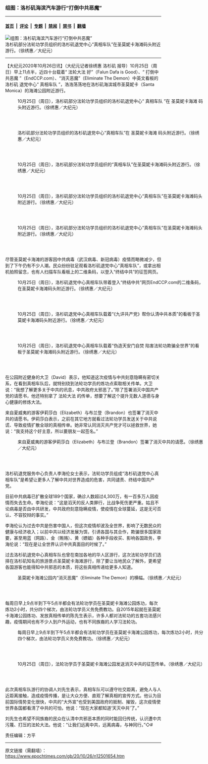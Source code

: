 ### 组图：洛杉矶海滨汽车游行“打倒中共恶魔”

---

#### [首页](../../../..?n12501654) &nbsp;|&nbsp; [评论](../../../../../epoch-comment?n12501654) &nbsp;|&nbsp; [专题](../../../../../epoch-special?n12501654) &nbsp;|&nbsp; [禁闻](../../../../../epoch-news?n12501654) &nbsp;|&nbsp; [禁书](../../../../../books?n12501654) &nbsp;|&nbsp; [翻墙](https://github.com/gfw-breaker/nogfw/blob/master/README.md?n12501654)


<div><img alt="组图：洛杉矶海滨汽车游行“打倒中共恶魔”" class="attachment-djy_600_400 size-djy_600_400 wp-post-image" src="https://i.epochtimes.com/assets/uploads/2020/10/7-3-1-e1603681211319.jpg"/>
<div class="caption">
 洛杉矶部分法轮功学员组织的洛杉矶退党中心“真相车队”在圣莫妮卡海滩码头附近游行。（徐绣惠／大纪元）
</div></div><hr/><div class="post_content" id="artbody" itemprop="articleBody">
 <!-- article content begin -->
 <p>
  【大纪元2020年10月26日讯】（大纪元记者徐绣惠
  <ok href="https://www.epochtimes.com/gb/tag/%E6%B4%9B%E6%9D%89%E7%9F%B6.html">
   洛杉矶
  </ok>
  报导）10月25日（周日）早上11点半，近四十台载着“
  <ok href="https://www.epochtimes.com/gb/tag/%E6%B3%95%E8%BD%AE%E5%A4%A7%E6%B3%95.html">
   法轮大法
  </ok>
  好”（Falun Dafa is Good）、“
  <ok href="https://www.epochtimes.com/gb/tag/%E6%89%93%E5%80%92%E4%B8%AD%E5%85%B1%E6%81%B6%E9%AD%94.html">
   打倒中共恶魔
  </ok>
  ”（EndCCP.com）、“消灭恶魔”（Eliminate The Demon）中英文看板的
  <ok href="https://www.epochtimes.com/gb/tag/%E6%B4%9B%E6%9D%89%E7%9F%B6.html">
   洛杉矶
  </ok>
  退党中心“
  <ok href="https://www.epochtimes.com/gb/tag/%E7%9C%9F%E7%9B%B8%E8%BD%A6%E9%98%9F.html">
   真相车队
  </ok>
  ”，浩浩荡荡地在洛杉矶海滨城市圣莫妮卡（Santa Monica）的海滩公园附近游行。
 </p>
 <p>
 </p>
 <figure aria-describedby="caption-attachment-12501730" class="wp-caption aligncenter" id="attachment_12501730" style="width: 600px">
  <ok href="https://i.epochtimes.com/assets/uploads/2020/10/IMG_7728.jpg" target="_blank">
   <img alt="" class="size-large wp-image-12501730" src="https://i.epochtimes.com/assets/uploads/2020/10/IMG_7728-600x400.jpg"/>
  </ok>
  <br/><figcaption class="wp-caption-text" id="caption-attachment-12501730">
   10月25日（周日），洛杉矶部分法轮功学员组织的洛杉矶退党中心“
   <ok href="https://www.epochtimes.com/gb/tag/%E7%9C%9F%E7%9B%B8%E8%BD%A6%E9%98%9F.html">
    真相车队
   </ok>
   ”在
   <ok href="https://www.epochtimes.com/gb/tag/%E5%9C%A3%E8%8E%AB%E5%A6%AE%E5%8D%A1%E6%B5%B7%E6%BB%A9.html">
    圣莫妮卡海滩
   </ok>
   码头附近游行。（徐绣惠／大纪元）
  </figcaption><br/>
 </figure><br/>
 <figure aria-describedby="caption-attachment-12501733" class="wp-caption aligncenter" id="attachment_12501733" style="width: 600px">
  <ok href="https://i.epochtimes.com/assets/uploads/2020/10/IMG_7732-e1603679296186.jpg" target="_blank">
   <img alt="" class="size-large wp-image-12501733" src="https://i.epochtimes.com/assets/uploads/2020/10/IMG_7732-600x375.jpg"/>
  </ok>
  <br/><figcaption class="wp-caption-text" id="caption-attachment-12501733">
   洛杉矶部分法轮功学员组织的洛杉矶退党中心“真相车队”在
   <ok href="https://www.epochtimes.com/gb/tag/%E5%9C%A3%E8%8E%AB%E5%A6%AE%E5%8D%A1%E6%B5%B7%E6%BB%A9.html">
    圣莫妮卡海滩
   </ok>
   码头附近游行。（徐绣惠／大纪元）
  </figcaption><br/>
 </figure><br/>
 <figure aria-describedby="caption-attachment-12501737" class="wp-caption aligncenter" id="attachment_12501737" style="width: 600px">
  <ok href="https://i.epochtimes.com/assets/uploads/2020/10/IMG_7736.jpg" target="_blank">
   <img alt="" class="size-large wp-image-12501737" src="https://i.epochtimes.com/assets/uploads/2020/10/IMG_7736-600x375.jpg"/>
  </ok>
  <br/><figcaption class="wp-caption-text" id="caption-attachment-12501737">
   10月25日（周日），洛杉矶部分法轮功学员组织的“真相车队”在圣莫妮卡海滩码头附近游行。（徐绣惠／大纪元）
  </figcaption><br/>
 </figure><br/>
 <figure aria-describedby="caption-attachment-12501742" class="wp-caption aligncenter" id="attachment_12501742" style="width: 600px">
  <ok href="https://i.epochtimes.com/assets/uploads/2020/10/IMG_7794.jpg" target="_blank">
   <img alt="" class="size-large wp-image-12501742" src="https://i.epochtimes.com/assets/uploads/2020/10/IMG_7794-600x400.jpg"/>
  </ok>
  <br/><figcaption class="wp-caption-text" id="caption-attachment-12501742">
   10月25日（周日），洛杉矶部分法轮功学员组织的洛杉矶退党中心“真相车队”在圣莫妮卡海滩码头附近游行。（徐绣惠／大纪元）
  </figcaption><br/>
 </figure><br/>
 <figure aria-describedby="caption-attachment-12501805" class="wp-caption aligncenter" id="attachment_12501805" style="width: 600px">
  <ok href="https://i.epochtimes.com/assets/uploads/2020/10/IMG_7755.jpg" target="_blank">
   <img alt="" class="size-large wp-image-12501805" src="https://i.epochtimes.com/assets/uploads/2020/10/IMG_7755-600x400.jpg"/>
  </ok>
  <br/><figcaption class="wp-caption-text" id="caption-attachment-12501805">
   10月25日（周日），洛杉矶部分法轮功学员组织的洛杉矶退党中心“真相车队”在圣莫妮卡海滩码头附近游行。（徐绣惠／大纪元）
  </figcaption><br/>
 </figure><br/>
 <p>
  尽管圣莫妮卡海滩的游客因中共病毒（武汉病毒、新冠病毒）疫情而略微减少，但到了下午仍有不少人潮。民众纷纷驻足观看洛杉矶退党中心“真相车队”，或拿出相机拍照留念，也有人扫描车队看板上的二维条码，以登入“终结中共”的征签网页。
 </p>
 <figure aria-describedby="caption-attachment-12501755" class="wp-caption aligncenter" id="attachment_12501755" style="width: 600px">
  <ok href="https://i.epochtimes.com/assets/uploads/2020/10/2-10-1.jpg" target="_blank">
   <img alt="" class="size-large wp-image-12501755" src="https://i.epochtimes.com/assets/uploads/2020/10/2-10-1-600x450.jpg"/>
  </ok>
  <br/><figcaption class="wp-caption-text" id="caption-attachment-12501755">
   10月25日（周日），洛杉矶退党中心真相车队带着登入“终结中共”网页EndCCP.com的二维条码，在圣莫妮卡海滩码头附近游行。（徐绣惠／大纪元）
  </figcaption><br/>
 </figure><br/>
 <figure aria-describedby="caption-attachment-12501777" class="wp-caption aligncenter" id="attachment_12501777" style="width: 600px">
  <ok href="https://i.epochtimes.com/assets/uploads/2020/10/6-6-1.jpg" target="_blank">
   <img alt="" class="wp-image-12501777 size-large" src="https://i.epochtimes.com/assets/uploads/2020/10/6-6-1-600x384.jpg"/>
  </ok>
  <br/><figcaption class="wp-caption-text" id="caption-attachment-12501777">
   10月25日（周日），洛杉矶退党中心真相车队载着“《九评共产党》帮你认清中共本质”的看板于圣莫妮卡海滩码头附近游行。（徐绣惠／大纪元）
  </figcaption><br/>
 </figure><br/>
 <figure aria-describedby="caption-attachment-12501785" class="wp-caption aligncenter" id="attachment_12501785" style="width: 600px">
  <ok href="https://i.epochtimes.com/assets/uploads/2020/10/9-2-1.jpg" target="_blank">
   <img alt="" class="size-large wp-image-12501785" src="https://i.epochtimes.com/assets/uploads/2020/10/9-2-1-600x400.jpg"/>
  </ok>
  <br/><figcaption class="wp-caption-text" id="caption-attachment-12501785">
   10月25日（周日），洛杉矶退党中心真相车队载着“伪造天安门自焚 陷害法轮功欺骗全世界”的看板于圣莫妮卡海滩码头附近游行。（徐绣惠／大纪元）
  </figcaption><br/>
 </figure><br/>
 <p>
  在公园附近健身的大卫（David）表示，他知道这次疫情与中共刻意隐瞒有密切关系，在看到真相车队后，就特别绕到法轮功学员的炼功点索取相关传单。大卫说：“我想了解更多关于中共的讯息，中共政府太邪恶了。”除了签署消灭中国共产党的请愿书，他还特别拿了
  <ok href="https://www.epochtimes.com/gb/tag/%E6%B3%95%E8%BD%AE%E5%A4%A7%E6%B3%95.html">
   法轮大法
  </ok>
  的传单，想要了解这个提升无数人道德与身心健康的修炼大法。
 </p>
 <p>
  来自夏威夷的游客伊莉莎白（Elizabeth）与布兰登（Brandon）也签署了消灭中共的请愿书。伊莉莎白表示，之前在其它地方就看过法轮功学员发送关于中共说谎、导致疫情扩散全球的真相传单。她非常认同消灭共产党才可以拯救世界，她说：“我支持这个好主意，所以要朋友一起签名。”
 </p>
 <figure aria-describedby="caption-attachment-12501762" class="wp-caption aligncenter" id="attachment_12501762" style="width: 600px">
  <ok href="https://i.epochtimes.com/assets/uploads/2020/10/3-8-1.jpg" target="_blank">
   <img alt="" class="size-large wp-image-12501762" src="https://i.epochtimes.com/assets/uploads/2020/10/3-8-1-600x376.jpg"/>
  </ok>
  <br/><figcaption class="wp-caption-text" id="caption-attachment-12501762">
   来自夏威夷的游客伊莉莎白（Elizabeth）与布兰登（Brandon）签署了消灭中共的请愿。（徐绣惠／大纪元）
  </figcaption><br/>
 </figure><br/>
 <p>
  洛杉矶退党服务中心负责人李海伦女士表示，法轮功学员组成“洛杉矶退党中心真相车队”是希望让更多人了解中共对世界造成的危害，共同谴责、终结中国共产党。
 </p>
 <p>
  目前中共病毒已扩散全球189个国家，确诊人数超过4,300万，有一百多万人因疫情而失去生命。李海伦说：“这是滔天的反人类罪行，比战争死伤更严重。姑且不论病毒是否由中共研发，中共政府刻意隐瞒疫情，使疫情在全球蔓延，这是无可否认、不容狡辩的事实。”
 </p>
 <p>
  李海伦认为过去中共是伤害中国人，但这次疫情却波及全世界，影响了无数民众的健康与经济收入；以前中共以经济发展为饵，引诱各国与其合作，欺骗很多国家政要，甚至用蓝（网路）、金（贿赂）、黄（嫖娼）各种手段收买、影响各国政务，李海伦说：“现在是让全世界认识中共真面目的时候了。”
 </p>
 <p>
  过去洛杉矶退党中心真相车队也曾在南加各地的华人区游行，这次法轮功学员们选择在洛杉矶知名的旅游景点圣莫妮卡海滩游行，除了要让当地民众了解外，更希望各国游客也能得知中共邪恶的本质，将这些真相传递给更多人知道。
 </p>
 <figure aria-describedby="caption-attachment-12501779" class="wp-caption aligncenter" id="attachment_12501779" style="width: 600px">
  <ok href="https://i.epochtimes.com/assets/uploads/2020/10/8-2-1.jpg" target="_blank">
   <img alt="" class="size-large wp-image-12501779" src="https://i.epochtimes.com/assets/uploads/2020/10/8-2-1-600x376.jpg"/>
  </ok>
  <br/><figcaption class="wp-caption-text" id="caption-attachment-12501779">
   圣莫妮卡海滩公园内“消灭恶魔”（Eliminate The Demon）的横幅。（徐绣惠／大纪元）
  </figcaption><br/>
 </figure><br/>
 <p>
  每周日早上9点半到下午5点半都会有法轮功学员在圣莫妮卡海滩公园炼功，每次炼功2小时，共分四个梯次，由法轮功学员义务免费教功。自2015年起就在圣莫妮卡海滩公园炼功、发放真相传单的陈先生表示，许多人都对法轮功的五套功法感兴趣，疫情期间也有不少人到户外运动，也有不同族裔的人学习法轮功。
 </p>
 <figure aria-describedby="caption-attachment-12501764" class="wp-caption aligncenter" id="attachment_12501764" style="width: 600px">
  <ok href="https://i.epochtimes.com/assets/uploads/2020/10/4-7-1.jpg" target="_blank">
   <img alt="" class="size-large wp-image-12501764" src="https://i.epochtimes.com/assets/uploads/2020/10/4-7-1-600x375.jpg"/>
  </ok>
  <br/><figcaption class="wp-caption-text" id="caption-attachment-12501764">
   每周日早上9点半到下午5点半都会有法轮功学员在圣莫妮卡海滩公园炼功，每次炼功2小时，共分四个梯次，由法轮功学员义务免费教功。（徐绣惠／大纪元）
  </figcaption><br/>
 </figure><br/>
 <figure aria-describedby="caption-attachment-12501774" class="wp-caption aligncenter" id="attachment_12501774" style="width: 600px">
  <ok href="https://i.epochtimes.com/assets/uploads/2020/10/5-5-1.jpg" target="_blank">
   <img alt="" class="size-large wp-image-12501774" src="https://i.epochtimes.com/assets/uploads/2020/10/5-5-1-600x375.jpg"/>
  </ok>
  <br/><figcaption class="wp-caption-text" id="caption-attachment-12501774">
   10月25日（周日），法轮功学员于圣莫妮卡海滩公园发送消灭中共的征签传单。（徐绣惠／大纪元）
  </figcaption><br/>
 </figure><br/>
 <p>
  此次真相车队游行的协调人刘先生表示，真相车队可以遵守社交距离，避免人与人近距离接触，造成疫情传播，是让大众方便、直观了解真相的宣传方式。他认为目前国际情势变化很快，中共的“大外宣”也受到美国政府的抵制、摧毁，这次疫情使世界各国都看清了中共的可怕，他说：“现在大家都知道‘天灭中共’了。”
 </p>
 <p>
  刘先生也希望不同族裔的民众在认清中共邪恶本质的同时能回归传统，认识遭中共污蔑、打压的法轮大法。他说：“让我们远离中共，远离病毒，与神同行。”◇#
 </p>
 <p>
 </p>
 <p>
  责任编辑：方平
 </p>
 <!-- article content end -->
 <div id="below_article_ad">
 </div>
</div>


---

原文链接（需翻墙）：https://www.epochtimes.com/gb/20/10/26/n12501654.htm